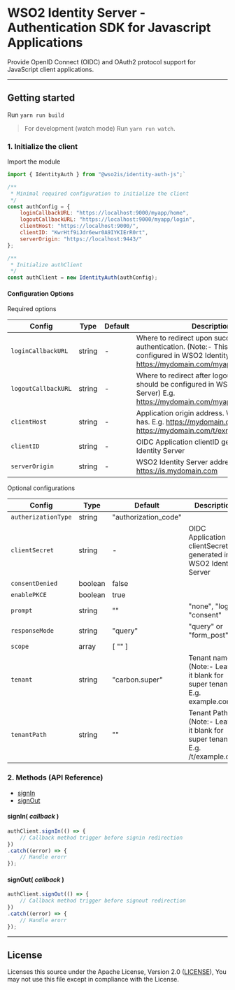 # WSO2 Identity Server - Authentication SDK for Javascript Applications

Provide OpenID Connect (OIDC) and OAuth2 protocol support for JavaScript client applications.

---

## Getting started

Run `yarn run build`

> For development (watch mode) Run `yarn run watch`.

### 1. Initialize the client

Import the module

```js
import { IdentityAuth } from "@wso2is/identity-auth-js";`
```

```js
/**
 * Minimal required configuration to initialize the client
 */
const authConfig = {
    loginCallbackURL: "https://localhost:9000/myapp/home",
    logoutCallbackURL: "https://localhost:9000/myapp/login",
    clientHost: "https://localhost:9000/",
    clientID: "KwrHtf9iJdr6ewr0A9IYKIErR0rt",
    serverOrigin: "https://localhost:9443/"
};

/**
 * Initialize authClient
 */
const authClient = new IdentityAuth(authConfig);
```

#### Configuration Options

Required options

| Config           | Type    | Default | Description |
|---               |---      | ---     |---          |
| `loginCallbackURL`  | string  | -       | Where to redirect upon successful authentication. (Note:- This should be configured in WSO2 Identity Server) E.g. https://mydomain.com/myapp/home |
| `logoutCallbackURL`  | string  | -       | Where to redirect after logout. (Note:- This should be configured in WSO2 Identity Server) E.g. https://mydomain.com/myapp/login |
| `clientHost`   | string  | -       | Application origin address. With tenant path if has. E.g. https://mydomain.com/myapp or https://mydomain.com/t/exmaple.com/myapp |
| `clientID`     | string  | -       | OIDC Application clientID generated in WSO2 Identity Server |
| `serverOrigin` | string  | -       | WSO2 Identity Server address. E.g. https://is.mydomain.com |

Optional configurations

| Config                | Type    | Default        | Description |
|---                    |---      | ---            |---          |
| `autherizationType` | string  | "authorization_code"           |             |
| `clientSecret`      | string  | -              | OIDC Application clientSecret generated in WSO2 Identity Server |
| `consentDenied`     | boolean | false          |             |
| `enablePKCE`        | boolean | true           |             |
| `prompt`            | string  | ""             | "none", "login", "consent" |
| `responseMode`      | string  | "query"        | "query" or "form_post"  |
| `scope`             | array   | [ "" ]         |             |
| `tenant`            | string  | "carbon.super" | Tenant name. (Note:- Leave it blank for super tenant) E.g. example.com |
| `tenantPath`        | string  | ""             | Tenant Path. (Note:- Leave it blank for super tenant) E.g. /t/example.com |

### 2. Methods (API Reference)

* [signIn](#signin%20callback%20)
* [signOut](#signout%20callback%20)

#### signIn( _callback_ )

```js
authClient.signIn(() => {
    // Callback method trigger before signin redirection
})
.catch((error) => {
    // Handle erorr
});
```

#### signOut( _callback_ )

```js
authClient.signOut(() => {
    // Callback method trigger before signout redirection
})
.catch((error) => {
    // Handle erorr
});
```

---

<!-- TODO: Refactor below content -->
<!-- ## Advance methods

#### OPConfigurationUtil.initOPConfiguration(wellKnownEndpoint, forceInit)

Initiate the authentication module using openid provider configuration endpoint.
* `wellKnownEndpoint` well known endpoint.
* `forceInit` whether to re-initiate the configuration.

#### OPConfigurationUtil.resetOPConfiguration()

Reset the configuration acquired from openid provider.

#### SignInUtil.sendAuthorizationRequest(requestParams)

Sends the OAuth2 authorization code request to the IdP based on the provided request params.

`requestParams` is type of `OIDCRequestParamsInterface`

```typescript
interface OIDCRequestParamsInterface {
    clientID: string;
    clientHost: string;
    clientSecret?: string;
    enablePKCE: boolean;
    redirectUri: string;
    scope?: string[];
    serverOrigin: string;
}
```

* `clientID` Client id of the application.
* `clientHost` Client host name.
* `clientSecret` Client secret of the application. If not provided, it will considered as a public client.
* `enablePKCE` Enable PKCE for the authorization grant type.
* `redirectUri` Callback url of the application.

#### SignInUtil.hasAuthorizationCode()

Check whether the current url contains the OAuth2 authorization code.

#### SignInUtil.sendTokenRequest(requestParams)

Sends the OAuth2 token request and returns a Promise with token response. Also validate the signature of the id_token.

`requestParams` is type of `OIDCRequestParamsInterface` as explained above.

Response will be a `Promise<TokenResponseInterface>`.

```js
interface TokenResponseInterface {
    accessToken: string;
    idToken: string;
    expiresIn: string;
    scope: string;
    refreshToken: string;
    tokenType: string;
}
```

* `accessToken` access token.
* `idToken` id_token value.
* `expiresIn`validity period.
* `scope` scope returned.
* `refreshToken` refresh token.
* `tokenType` token type.

#### SignInUtil.getAuthenticatedUser(idToken)

This will extract the authenticated user from the id_token.

Response will be in `AuthenticatedUserInterface`.

```js
interface AuthenticatedUserInterface {
    displayName?: string;
    email?: string;
    username: string;
}
```

* `displayName` display name of the user.
* `email` email of the user.
* `username` username.

#### AuthenticateSessionUtil.initUserSession(tokenResponse, authenticatedUser)

This will initiate the user session using the attributes in tokenResponse and authenticatedUser.

tokenResponse is type of `TokenResponseInterface` and authenticatedUser is type of `AuthenticatedUserInterface`.

#### AuthenticateSessionUtil.getAccessToken()

This will returns a Promise containing the OAuth2 access_token. Also it will refresh the access_token if it is expired.

Response will be a `Promise<string>`.

#### SignOutUtil.sendSignOutRequest(redirectUri)

Sends the logout request the openid provider. Requires the redirect uri of the application.

#### AuthenticateSessionUtil.endAuthenticatedSession()

Terminates the user session and clears the session attributes. -->

## License

Licenses this source under the Apache License, Version 2.0 ([LICENSE](LICENSE)), You may not use this file except in compliance with the License.
